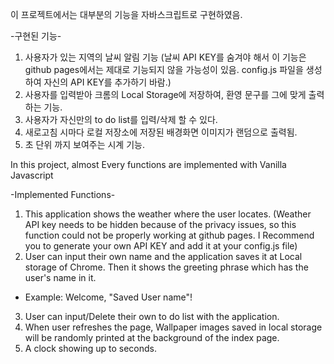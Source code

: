 이 프로젝트에서는 대부분의 기능을 자바스크립트로 구현하였음.

-구현된 기능-
1. 사용자가 있는 지역의 날씨 알림 기능
 (날씨 API KEY를 숨겨야 해서 이 기능은 github pages에서는 제대로 기능되지 않을 가능성이 있음. config.js 파일을 생성하여 자신의 API KEY를 추가하기 바람.)
2. 사용자를 입력받아 크롬의 Local Storage에 저장하여, 환영 문구를 그에 맞게 출력하는 기능.
3. 사용자가 자신만의 to do list를 입력/삭제 할 수 있다.
4. 새로고침 시마다 로컬 저장소에 저장된 배경화면 이미지가 랜덤으로 출력됨.
5. 초 단위 까지 보여주는 시계 기능.

In this project, almost Every functions are implemented with Vanilla Javascript

-Implemented Functions-

1. This application shows the weather where the user locates.
  (Weather API key needs to be hidden because of the privacy issues, so this function could not be properly working at github pages.
   I Recommend you to generate your own API KEY and add it at your config.js file)
2. User can input their own name and the application saves it at Local storage of Chrome. Then it shows the greeting phrase which has the user's name in it. 
 - Example: Welcome, "Saved User name"!
3. User can input/Delete their own to do list with the application.
4. When user refreshes the page, Wallpaper images saved in local storage will be randomly printed at the background of the index page.
5. A clock showing up to seconds.



